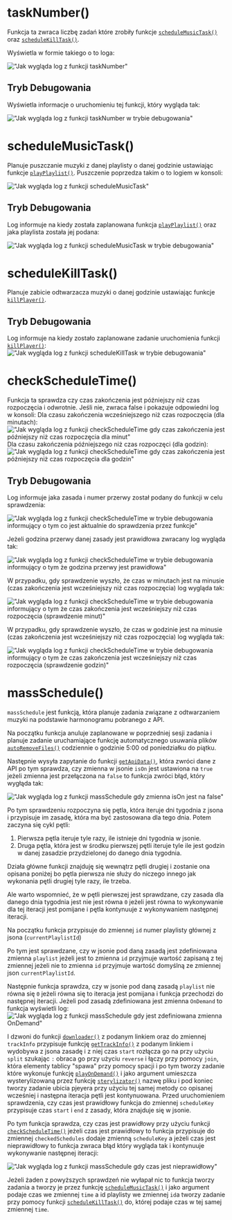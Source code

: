 # taskNumber()

Funkcja ta zwraca liczbę zadań które zrobiły funkcje [`scheduleMusicTask()`](https://github.com/PFilip08/elektron-radio-player/blob/master/docs/Dokumentacja%20Funkcji/TaskScheduler.js.md#schedulemusictask) oraz [`scheduleKillTask()`](https://github.com/PFilip08/elektron-radio-player/blob/master/docs/Dokumentacja%20Funkcji/TaskScheduler.js.md#schedulekilltask).

Wyświetla w formie takiego o to loga:

!["Jak wygląda log z funkcji taskNumber"](https://i.imgur.com/WtiXhBo.png)

## Tryb Debugowania

Wyświetla informacje o uruchomieniu tej funkcji, który wygląda tak:

!["Jak wygląda log z funkcji taskNumber w trybie debugowania"](https://i.imgur.com/VpmxwA9.png)

# scheduleMusicTask()

Planuje puszczanie muzyki z danej playlisty o danej godzinie ustawiając funkcje [`playPlaylist()`](https://github.com/PFilip08/elektron-radio-player/blob/master/docs/Dokumentacja%20Funkcji/MusicPlayer.js.md#playplaylist).
Puszczenie poprzedza takim o to logiem w konsoli:

!["Jak wygląda log z funkcji scheduleMusicTask"](https://i.imgur.com/6WH87AO.png)

## Tryb Debugowania

Log informuje na kiedy została zaplanowana funkcja [`playPlaylist()`](https://github.com/PFilip08/elektron-radio-player/blob/master/docs/Dokumentacja%20Funkcji/MusicPlayer.js.md#playplaylist) oraz jaka playlista została jej podana:

!["Jak wygląda log z funkcji scheduleMusicTask w trybie debugowania"](https://i.imgur.com/90GjKjS.png)

# scheduleKillTask()

Planuje zabicie odtwarzacza muzyki o danej godzinie ustawiając funkcje [`killPlayer()`](https://github.com/PFilip08/elektron-radio-player/blob/master/docs/Dokumentacja%20Funkcji/MusicPlayer.js.md#killplayer).

## Tryb Debugowania

Log informuje na kiedy zostało zaplanowane zadanie uruchomienia funkcji [`killPlayer()`](https://github.com/PFilip08/elektron-radio-player/blob/master/docs/Dokumentacja%20Funkcji/MusicPlayer.js.md#killplayer):
!["Jak wygląda log z funkcji scheduleKillTask w trybie debugowania"](https://i.imgur.com/kn3AFHO.png)

# checkScheduleTime()

Funkcja ta sprawdza czy czas zakończenia jest późniejszy niż czas rozpoczęcia i odwrotnie. Jeśli nie, zwraca false i pokazuje odpowiedni log w konsoli:
Dla czasu zakończenia wcześniejszego niż czas rozpoczęcia (dla minutach):
!["Jak wygląda log z funkcji checkScheduleTime gdy czas zakończenia jest późniejszy niż czas rozpoczęcia dla minut"](https://i.imgur.com/yJRBjTi.png)
Dla czasu zakończenia późniejszego niż czas rozpoczęci (dla godzin):
!["Jak wygląda log z funkcji checkScheduleTime gdy czas zakończenia jest późniejszy niż czas rozpoczęcia dla godzin"](https://i.imgur.com/KeQiAKC.png)

## Tryb Debugowania

Log informuje jaka zasada i numer przerwy został podany do funkcji w celu sprawdzenia:

!["Jak wygląda log z funkcji checkScheduleTime w trybie debugowania informujący o tym co jest aktualnie do sprawdzenia przez funkcje"](https://i.imgur.com/fwvDB1b.png)

Jeżeli godzina przerwy danej zasady jest prawidłowa zwracany log wygląda tak:

!["Jak wygląda log z funkcji checkScheduleTime w trybie debugowania informujący o tym że godzina przerwy jest prawidłowa"](https://i.imgur.com/bwQNYhR.png)

W przypadku, gdy sprawdzenie wyszło, że czas w minutach jest na minusie (czas zakończenia jest wcześniejszy niż czas rozpoczęcia) log wygląda tak:

!["Jak wygląda log z funkcji checkScheduleTime w trybie debugowania informujący o tym że czas zakończenia jest wcześniejszy niż czas rozpoczęcia (sprawdzenie minut)"](https://i.imgur.com/LkOiUa5.png)

W przypadku, gdy sprawdzenie wyszło, że czas w godzinie jest na minusie (czas zakończenia jest wcześniejszy niż czas rozpoczęcia) log wygląda tak:

!["Jak wygląda log z funkcji checkScheduleTime w trybie debugowania informujący o tym że czas zakończenia jest wcześniejszy niż czas rozpoczęcia (sprawdzenie godzin)"](https://i.imgur.com/kbzgflM.png)

# massSchedule()

`massSchedule` jest funkcją, która planuje zadania związane z odtwarzaniem muzyki na podstawie harmonogramu pobranego z API.

Na początku funkcja anuluje zaplanowane w poprzedniej sesji zadania i planuje zadanie uruchamiające funkcję automatycznego usuwania plików [`autoRemoveFiles()`](https://github.com/PFilip08/elektron-radio-player/blob/master/docs/Dokumentacja%20Funkcji/MusicDownloader.js.md#autoremovefiles) codziennie o godzinie 5:00 od poniedziałku do piątku.

Następnie wysyła zapytanie do funkcji [`getApiData()`](https://github.com/PFilip08/elektron-radio-player/blob/master/docs/Dokumentacja%20Funkcji/ApiConnector.js.md#getapidata), która zwróci dane z API po tym sprawdza, czy zmienna w jsonie `isOn` jest ustawiona na `true` jeżeli zmienna jest przełączona na `false` to funkcja zwróci błąd, który wygłąda tak:

!["Jak wygląda log z funkcji massSchedule gdy zmienna isOn jest na false"](https://i.imgur.com/HJ1s8pE.png)

Po tym sprawdzeniu rozpoczyna się pętla, która iteruje dni tygodnia z jsona i przypisuje im zasadę, która ma być zastosowana dla tego dnia.
Potem zaczyna się cykl pętli:

1. Pierwsza pętla iteruje tyle razy, ile istnieje dni tygodnia w jsonie.
2. Druga pętla, która jest w środku pierwszej pętli iteruje tyle ile jest godzin w danej zasadzie przydzielonej do danego dnia tygodnia.

Działa główne funkcji znajduję się wewnątrz pętli drugiej i zostanie ona opisana poniżej bo pętla pierwsza nie służy do niczego innego jak wykonania pętli drugiej tyle razy, ile trzeba.

Ale warto wspomnieć, że w pętli pierwszej jest sprawdzane, czy zasada dla danego dnia tygodnia jest nie jest równa `0` jeżeli jest równa to wykonywanie dla tej iteracji jest pomijane i pętla kontynuuje z wykonywaniem następnej iteracji.

Na początku funkcja przypisuje do zmiennej `id` numer playlisty głównej z jsona (`currentPlaylistId`)

Po tym jest sprawdzane, czy w jsonie pod daną zasadą jest zdefiniowana zmienna `playlist` jeżeli jest to zmienna `id` przyjmuje wartość zapisaną z tej zmiennej jeżeli nie to zmienna `id` przyjmuje wartość domyślną ze zmiennej json `currentPlaylistId`.

Następnie funkcja sprawdza, czy w jsonie pod daną zasadą `playlist` nie równa się `0` jeżeli równa się to iteracja jest pomijana i funkcja przechodzi do następnej iteracji.
Jeżeli pod zasadą zdefiniowana jest zmienna `OnDemand` to funkcja wyświetli log:
!["Jak wygląda log z funkcji massSchedule gdy jest zdefiniowana zmienna OnDemand"](https://i.imgur.com/IvEVtBg.png)

I dzwoni do funkcji [`downloader()`](https://github.com/PFilip08/elektron-radio-player/blob/master/docs/Dokumentacja%20Funkcji/MusicDownloader.js.md#downloader) z podanym linkiem oraz do zmiennej `trackInfo` przypisuje funkcję [`getTrackInfo()`](https://github.com/PFilip08/elektron-radio-player/blob/master/docs/Dokumentacja%20Funkcji/MusicDownloader.js.md#gettrackinfo) z podanym linkiem i wydobywa z jsona zasadę i z niej czas `start` rozłącza go na przy użyciu `split` szukając `:` obraca go przy użyciu `reverse` i łączy przy pomocy `join`, która elementy tablicy "spawa" przy pomocy spacji i po tym tworzy zadanie które wykonuje funkcję [`playOnDemand()`](https://github.com/PFilip08/elektron-radio-player/blob/master/docs/Dokumentacja%20Funkcji/MusicPlayer.js.md#playondemand) i jako argument umieszcza wysterylizowaną przez funkcję [`sterylizator()`](https://github.com/PFilip08/elektron-radio-player/blob/master/docs/Dokumentacja%20Funkcji/Other.js.md#sterylizator) nazwę pliku i pod koniec tworzy zadanie ubicia pjeyera przy użyciu tej samej metody co opisanej wcześniej i następna iteracja pętli jest kontynuowana.
Przed uruchomieniem sprawdzenia, czy czas jest prawidłowy funkcja do zmiennej `scheduleKey` przypisuje czas `start` i `end` z zasady, która znajduje się w jsonie.

Po tym funkcja sprawdza, czy czas jest prawidłowy przy użyciu funkcji [`checkScheduleTime()`](https://github.com/PFilip08/elektron-radio-player/blob/master/docs/Dokumentacja%20Funkcji/TaskScheduler.js.md#checkscheduletime) jeżeli czas jest prawidłowy to funkcja przypisuje do zmiennej `checkedSchedules` dodaje zmienną `scheduleKey` a jeżeli czas jest nieprawidłowy to funkcja zwraca błąd który wygląda tak i kontynuuje wykonywanie następnej iteracji:

!["Jak wygląda log z funkcji massSchedule gdy czas jest nieprawidłowy"](https://i.imgur.com/C741mZA.png)

Jeżeli żaden z powyższych sprawdzeń nie wyłapał nic to funkcja tworzy zadania a tworzy je przez funkcję [`scheduleMusicTask()`](https://github.com/PFilip08/elektron-radio-player/blob/master/docs/Dokumentacja%20Funkcji/TaskScheduler.js.md#schedulemusictask) i jako argument podaje czas we zmiennej `time` a id playlisty we zmiennej `id`a tworzy zadanie przy pomocy funkcji [`scheduleKillTask()`](https://github.com/PFilip08/elektron-radio-player/blob/master/docs/Dokumentacja%20Funkcji/TaskScheduler.js.md#schedulekilltask) do, której podaje czas w tej samej zmiennej `time`.
